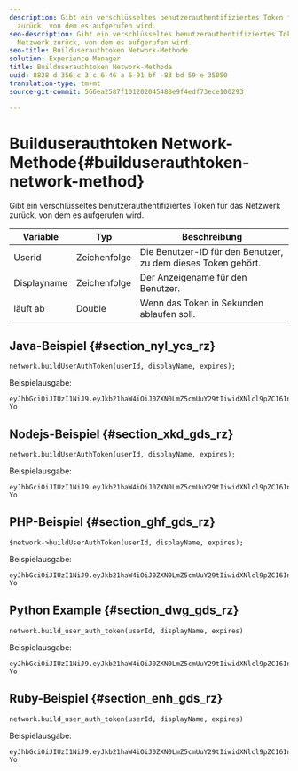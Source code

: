 ```yaml
---
description: Gibt ein verschlüsseltes benutzerauthentifiziertes Token für das Netzwerk
  zurück, von dem es aufgerufen wird.
seo-description: Gibt ein verschlüsseltes benutzerauthentifiziertes Token für das
  Netzwerk zurück, von dem es aufgerufen wird.
seo-title: Builduserauthtoken Network-Methode
solution: Experience Manager
title: Builduserauthtoken Network-Methode
uuid: 8828 d 356-c 3 c 6-46 a 6-91 bf -83 bd 59 e 35050
translation-type: tm+mt
source-git-commit: 566ea2587f101202045488e9f4edf73ece100293

---
```



# Builduserauthtoken Network-Methode{#builduserauthtoken-network-method}

Gibt ein verschlüsseltes benutzerauthentifiziertes Token für das Netzwerk zurück, von dem es aufgerufen wird.

| Variable | Typ | Beschreibung |
|--- |--- |--- |
| Userid | Zeichenfolge | Die Benutzer-ID für den Benutzer, zu dem dieses Token gehört. |
| Displayname | Zeichenfolge | Der Anzeigename für den Benutzer. |
| läuft ab | Double | Wenn das Token in Sekunden ablaufen soll. |

## Java-Beispiel {#section_nyl_ycs_rz}

```
network.buildUserAuthToken(userId, displayName, expires); 
```

Beispielausgabe:

```
eyJhbGciOiJIUzI1NiJ9.eyJkb21haW4iOiJ0ZXN0LmZ5cmUuY29tIiwidXNlcl9pZCI6InN5c3RlbSIsImRpc3BsYXlfbmFtZSI6InN5c3RlbSIsImV4cGlyZXMiOjEzOTY2NTUwODN9.33GuJF_ou2O6CCV22Y3PlLUgP2Igy9vAXfmLONkt-Yo 
```

## Nodejs-Beispiel {#section_xkd_gds_rz}

```
network.buildUserAuthToken(userId, displayName, expires); 
```

Beispielausgabe:

```
eyJhbGciOiJIUzI1NiJ9.eyJkb21haW4iOiJ0ZXN0LmZ5cmUuY29tIiwidXNlcl9pZCI6InN5c3RlbSIsImRpc3BsYXlfbmFtZSI6InN5c3RlbSIsImV4cGlyZXMiOjEzOTY2NTUwODN9.33GuJF_ou2O6CCV22Y3PlLUgP2Igy9vAXfmLONkt-Yo 
```

## PHP-Beispiel {#section_ghf_gds_rz}

```
$network->buildUserAuthToken(userId, displayName, expires); 
```

Beispielausgabe:

```
eyJhbGciOiJIUzI1NiJ9.eyJkb21haW4iOiJ0ZXN0LmZ5cmUuY29tIiwidXNlcl9pZCI6InN5c3RlbSIsImRpc3BsYXlfbmFtZSI6InN5c3RlbSIsImV4cGlyZXMiOjEzOTY2NTUwODN9.33GuJF_ou2O6CCV22Y3PlLUgP2Igy9vAXfmLONkt-Yo
```

## Python Example {#section_dwg_gds_rz}

```
network.build_user_auth_token(userId, displayName, expires) 
```

Beispielausgabe:

```
eyJhbGciOiJIUzI1NiJ9.eyJkb21haW4iOiJ0ZXN0LmZ5cmUuY29tIiwidXNlcl9pZCI6InN5c3RlbSIsImRpc3BsYXlfbmFtZSI6InN5c3RlbSIsImV4cGlyZXMiOjEzOTY2NTUwODN9.33GuJF_ou2O6CCV22Y3PlLUgP2Igy9vAXfmLONkt-Yo
```

## Ruby-Beispiel {#section_enh_gds_rz}

```
network.build_user_auth_token(userId, displayName, expires) 
```

Beispielausgabe:

```
eyJhbGciOiJIUzI1NiJ9.eyJkb21haW4iOiJ0ZXN0LmZ5cmUuY29tIiwidXNlcl9pZCI6InN5c3RlbSIsImRpc3BsYXlfbmFtZSI6InN5c3RlbSIsImV4cGlyZXMiOjEzOTY2NTUwODN9.33GuJF_ou2O6CCV22Y3PlLUgP2Igy9vAXfmLONkt-Yo
```
